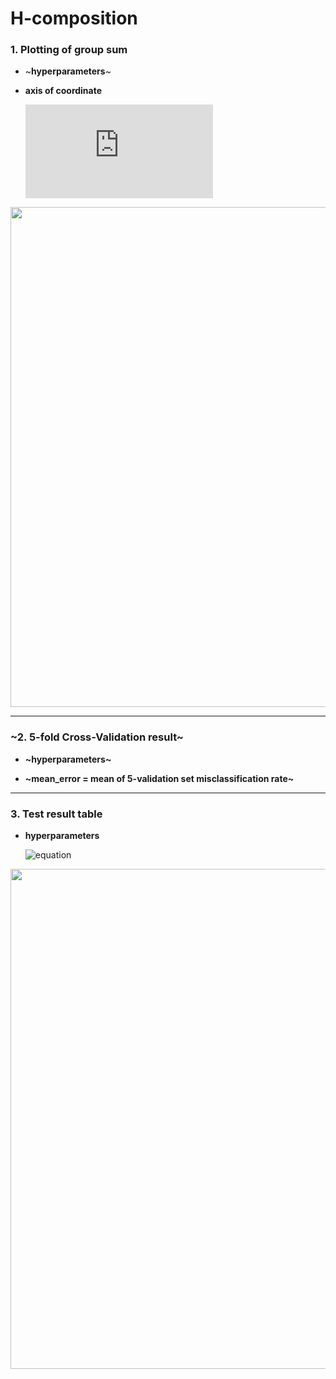 # H-composition

### **1. Plotting of group sum**

- ~**hyperparameters**~
- **axis of coordinate**
 
  ![equation](https://latex.codecogs.com/gif.latex?%5Cfn_cs%20%5Csmall%20x%20%3A%20%5Cfrac%7B1%7D%7B%5Clambda_%7B2%7D%7D%2C%20%5Cquad%20y%20%3A%20group%20%5C%2C%5C%2C%20sum)

<img width = "800" height = '800' src = https://user-images.githubusercontent.com/37679460/48176644-6bcaa200-e354-11e8-9508-d959d8fbc21e.png>


-----------------------------------


### **~2. 5-fold Cross-Validation result~**

- **~hyperparameters~**

- **~mean_error = mean of 5-validation set misclassification rate~**
-------------------------------------


### **3. Test result table**

- **hyperparameters**

  ![equation](https://latex.codecogs.com/gif.latex?\fn_cs&space;\lambda_{1}&space;=&space;1.053105)

<img width = "600" height = '800' src = https://user-images.githubusercontent.com/37679460/49022933-6802a080-f1d9-11e8-9ad1-a63e94861576.png>


